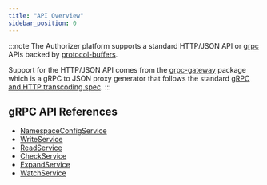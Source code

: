 ```yaml
---
title: "API Overview"
sidebar_position: 0
---
```


:::note
The Authorizer platform supports a standard HTTP/JSON API or [grpc](https://grpc.io) APIs backed by [protocol-buffers](https://developers.google.com/protocol-buffers).

Support for the HTTP/JSON API comes from the [grpc-gateway](https://github.com/grpc-ecosystem/grpc-gateway) package which
is a gRPC to JSON proxy generator that follows the standard [gRPC and HTTP transcoding spec](https://google.aip.dev/127).
:::


## gRPC API References

- [NamespaceConfigService](./nsconfig-service)
- [WriteService](./write-service)
- [ReadService](./read-service)
- [CheckService](./check-service)
- [ExpandService](./expand-service)
- [WatchService](./watch-service)